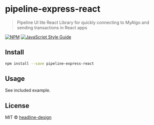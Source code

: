# pipeline-express-react

> Pipeline UI lite React Library for quickly connecting to MyAlgo and sending transactions in React apps

[![NPM](https://img.shields.io/npm/v/pipeline-express-react.svg)](https://www.npmjs.com/package/pipeline-express-react) [![JavaScript Style Guide](https://img.shields.io/badge/code_style-standard-brightgreen.svg)](https://standardjs.com)

## Install

```bash
npm install --save pipeline-express-react
```

## Usage

See included example.

## License

MIT © [headline-design](https://github.com/headline-design)
